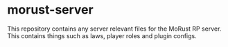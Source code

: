# morust-server

This repository contains any server relevant files for the MoRust RP server.
This contains things such as laws, player roles and plugin configs.
